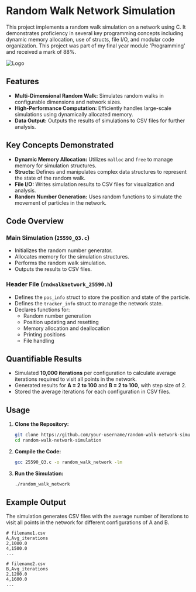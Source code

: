 # Random Walk Network Simulation

This project implements a random walk simulation on a network using C. It demonstrates proficiency in several key programming concepts including dynamic memory allocation, use of structs, file I/O, and modular code organization. This project was part of my final year module 'Programming' and received a mark of 88%.

![Logo](images/network.png)

## Features

- **Multi-Dimensional Random Walk:** Simulates random walks in configurable dimensions and network sizes.
- **High-Performance Computation:** Efficiently handles large-scale simulations using dynamically allocated memory.
- **Data Output:** Outputs the results of simulations to CSV files for further analysis.

## Key Concepts Demonstrated

- **Dynamic Memory Allocation:** Utilizes `malloc` and `free` to manage memory for simulation structures.
- **Structs:** Defines and manipulates complex data structures to represent the state of the random walk.
- **File I/O:** Writes simulation results to CSV files for visualization and analysis.
- **Random Number Generation:** Uses random functions to simulate the movement of particles in the network.

## Code Overview

### Main Simulation (`25590_Q3.c`)

- Initializes the random number generator.
- Allocates memory for the simulation structures.
- Performs the random walk simulation.
- Outputs the results to CSV files.

### Header File (`rndwalknetwork_25590.h`)

- Defines the `pos_info` struct to store the position and state of the particle.
- Defines the `tracker_info` struct to manage the network state.
- Declares functions for:
  - Random number generation
  - Position updating and resetting
  - Memory allocation and deallocation
  - Printing positions
  - File handling

## Quantifiable Results

- Simulated **10,000 iterations** per configuration to calculate average iterations required to visit all points in the network.
- Generated results for **A = 2 to 100** and **B = 2 to 100**, with step size of 2.
- Stored the average iterations for each configuration in CSV files.

## Usage

1. **Clone the Repository:**
    ```sh
    git clone https://github.com/your-username/random-walk-network-simulation.git
    cd random-walk-network-simulation
    ```

2. **Compile the Code:**
    ```sh
    gcc 25590_Q3.c -o random_walk_network -lm
    ```

3. **Run the Simulation:**
    ```sh
    ./random_walk_network
    ```

## Example Output

The simulation generates CSV files with the average number of iterations to visit all points in the network for different configurations of A and B.

```csv
# filename1.csv
A,Avg_iterations
2,1000.0
4,1500.0
...

# filename2.csv
B,Avg_iterations
2,1200.0
4,1600.0
...
